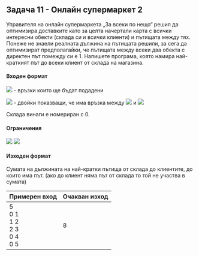 ## Задача 11 - Онлайн супермаркет 2

Управителя на онлайн супермаркета „За всеки по нещо“ решил да оптимизира доставките като за целта начертали карта с всички интересни обекти (склада си и всички клиенти) и пътищата между тях. Понеже не знаели реалната дължина на пътищата решили, за сега да оптимизират предполагайки, че пътищата между всеки два обекта с директен път помежду си е 1. Напишете програма, която намира най-краткият път до всеки клиент от склада на магазина.

#### Входен формат

<img src="https://latex.codecogs.com/svg.latex?\Large&space;К"> - връзки които ще бъдат подадени

<img src="https://latex.codecogs.com/svg.latex?\Large&space;X_i,Y_i"> - двойки показващи, че има връзка между <img src="https://latex.codecogs.com/svg.latex?\Large&space;X_i"> и <img src="https://latex.codecogs.com/svg.latex?\Large&space;Y_i">

Склада винаги е номериран с 0.

#### Ограничения

<img src="https://latex.codecogs.com/svg.latex?\Large&space;1<К<100000">

<img src="https://latex.codecogs.com/svg.latex?\Large&space;0\le{X_i,Y_i}<300000">

#### Изходен формат

Сумата на дължината на най-кратки пътища от склада до клиентите, до които има път. (ако до клиент няма път от склада то той не участва в сумата)

Примерен вход|Очакван изход
-|-
5<br>0 1<br>1 2<br>2 3<br>0 4<br>0 5|8

